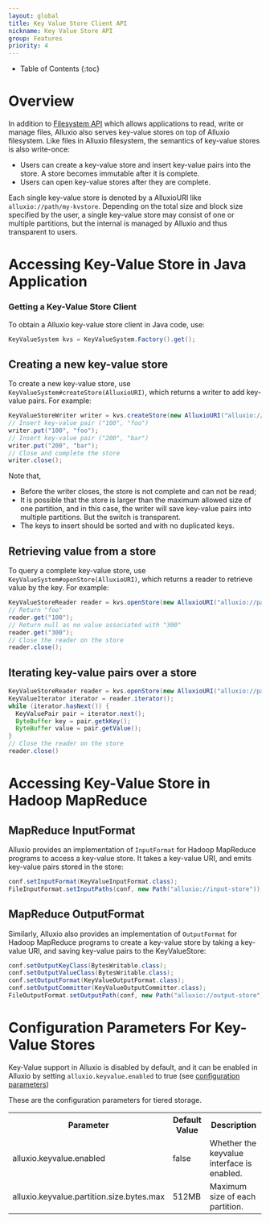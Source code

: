 ```yaml
---
layout: global
title: Key Value Store Client API
nickname: Key Value Store API
group: Features
priority: 4
---
```


* Table of Contents
{:toc}

# Overview
In addition to [Filesystem API](File-System-API.html) which allows applications to read, write or
manage files, Alluxio also serves key-value stores on top of Alluxio filesystem.
Like files in Alluxio filesystem, the semantics of key-value stores is also write-once:

* Users can create a key-value store and insert key-value pairs into the store. A store becomes
immutable after it is complete. 
* Users can open key-value stores after they are complete.

Each single key-value store is denoted by a AlluxioURI like `alluxio://path/my-kvstore`. 
Depending on the total size and block size specified by the user, a single key-value 
store may consist of one or multiple partitions, but the internal is managed by Alluxio and thus
transparent to users.

# Accessing Key-Value Store in Java Application

### Getting a Key-Value Store Client

To obtain a Alluxio key-value store client in Java code, use:

```java
KeyValueSystem kvs = KeyValueSystem.Factory().get();
```

## Creating a new key-value store

To create a new key-value store, use `KeyValueSystem#createStore(AlluxioURI)`, which returns
a writer to add key-value pairs. For example:

```java
KeyValueStoreWriter writer = kvs.createStore(new AlluxioURI("alluxio://path/my-kvstore"));
// Insert key-value pair ("100", "foo")
writer.put("100", "foo");
// Insert key-value pair ("200", "bar")
writer.put("200", "bar");
// Close and complete the store
writer.close();
```

Note that, 

* Before the writer closes, the store is not complete and can not be read;
* It is possible that the store is larger than the maximum allowed size of one partition, and in 
this case, the writer will save key-value pairs into multiple partitions. But the switch is 
transparent.
* The keys to insert should be sorted and with no duplicated keys. 

## Retrieving value from a store

To query a complete key-value store, use `KeyValueSystem#openStore(AlluxioURI)`, which returns
a reader to retrieve value by the key. For example:

```java
KeyValueStoreReader reader = kvs.openStore(new AlluxioURI("alluxio://path/kvstore/"));
// Return "foo"
reader.get("100"); 
// Return null as no value associated with "300"
reader.get("300");
// Close the reader on the store
reader.close();
```

## Iterating key-value pairs over a store

```java
KeyValueStoreReader reader = kvs.openStore(new AlluxioURI("alluxio://path/kvstore/"));
KeyValueIterator iterator = reader.iterator();
while (iterator.hasNext()) {
  KeyValuePair pair = iterator.next();
  ByteBuffer key = pair.getkKey();
  ByteBuffer value = pair.getValue();
}
// Close the reader on the store
reader.close()
```

# Accessing Key-Value Store in Hadoop MapReduce
 
## MapReduce InputFormat

Alluxio provides an implementation of `InputFormat` for Hadoop MapReduce programs to access
a key-value store. It takes a key-value URI, and emits key-value pairs stored in the store:
 
```java
conf.setInputFormat(KeyValueInputFormat.class);
FileInputFormat.setInputPaths(conf, new Path("alluxio://input-store"));
```


## MapReduce OutputFormat
Similarly, Alluxio also provides an implementation of `OutputFormat` for Hadoop MapReduce programs
 to create a key-value store by taking a key-value URI, and saving key-value pairs to the
 KeyValueStore:
 
```java
conf.setOutputKeyClass(BytesWritable.class);
conf.setOutputValueClass(BytesWritable.class);
conf.setOutputFormat(KeyValueOutputFormat.class);
conf.setOutputCommitter(KeyValueOutputCommitter.class);
FileOutputFormat.setOutputPath(conf, new Path("alluxio://output-store"));
```

# Configuration Parameters For Key-Value Stores

Key-Value support in Alluxio is disabled by default, and it can be enabled in Alluxio by setting 
`alluxio.keyvalue.enabled` to true (see
[configuration parameters](Configuration-Settings.html))

These are the configuration parameters for tiered storage.

<table class="table table-striped">
<tr><th>Parameter</th><th>Default Value</th><th>Description</th></tr>
<tr>
  <td>alluxio.keyvalue.enabled</td>
  <td>false</td>
  <td>
  Whether the keyvalue interface is enabled.
  </td>
</tr>
<tr>
  <td>alluxio.keyvalue.partition.size.bytes.max</td>
  <td>512MB
  <td>
  Maximum size of each partition.
  </td>
</tr>
</table>
